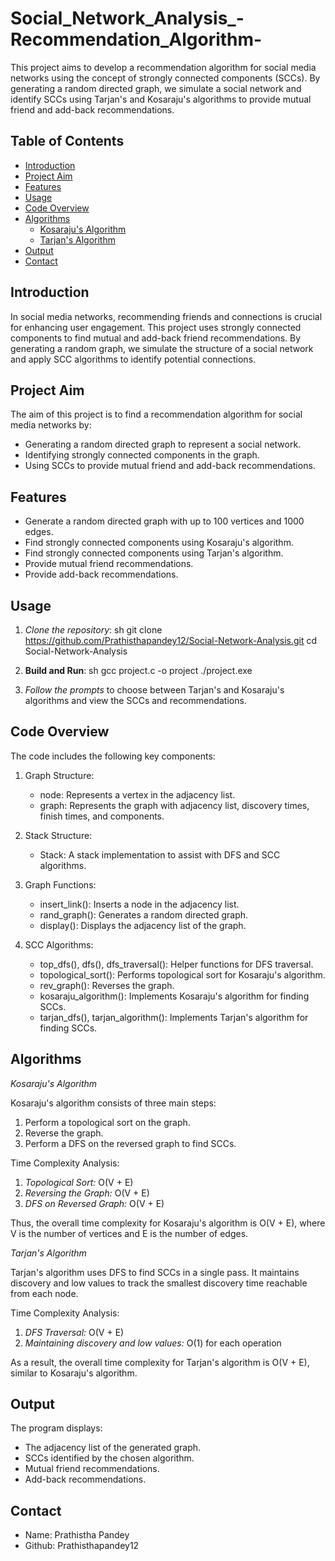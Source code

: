 # Social_Network_Analysis_-Recommendation_Algorithm-

This project aims to develop a recommendation algorithm for social media networks using the concept of strongly connected components (SCCs). By generating a random directed graph, we simulate a social network and identify SCCs using Tarjan's and Kosaraju's algorithms to provide mutual friend and add-back recommendations.

## Table of Contents
- [Introduction](#introduction)
- [Project Aim](#project-aim)
- [Features](#features)
- [Usage](#usage)
- [Code Overview](#code-overview)
- [Algorithms](#algorithms)
  - [Kosaraju's Algorithm](#kosarajus-algorithm)
  - [Tarjan's Algorithm](#tarjans-algorithm)
- [Output](#output)
- [Contact](#contact)


## Introduction

In social media networks, recommending friends and connections is crucial for enhancing user engagement. This project uses strongly connected components to find mutual and add-back friend recommendations. By generating a random graph, we simulate the structure of a social network and apply SCC algorithms to identify potential connections.

## Project Aim

The aim of this project is to find a recommendation algorithm for social media networks by:
- Generating a random directed graph to represent a social network.
- Identifying strongly connected components in the graph.
- Using SCCs to provide mutual friend and add-back recommendations.

## Features

- Generate a random directed graph with up to 100 vertices and 1000 edges.
- Find strongly connected components using Kosaraju's algorithm.
- Find strongly connected components using Tarjan's algorithm.
- Provide mutual friend recommendations.
- Provide add-back recommendations.

## Usage

1. *Clone the repository*:
   sh
   git clone https://github.com/Prathisthapandey12/Social-Network-Analysis.git
   cd Social-Network-Analysis

2. **Build and Run**:
   sh
   gcc project.c -o project
   ./project.exe
  
3. *Follow the prompts* to choose between Tarjan's and Kosaraju's algorithms and view the SCCs and recommendations.

## Code Overview
The code includes the following key components:

1. Graph Structure:

   - node: Represents a vertex in the adjacency list.
   - graph: Represents the graph with adjacency list, discovery times, finish times, and components.
     
2. Stack Structure:

   - Stack: A stack implementation to assist with DFS and SCC algorithms.
     
3. Graph Functions:

   - insert_link(): Inserts a node in the adjacency list.
   - rand_graph(): Generates a random directed graph.
   - display(): Displays the adjacency list of the graph.
     
4. SCC Algorithms:

   - top_dfs(), dfs(), dfs_traversal(): Helper functions for DFS traversal.
   - topological_sort(): Performs topological sort for Kosaraju's algorithm.
   - rev_graph(): Reverses the graph.
   - kosaraju_algorithm(): Implements Kosaraju's algorithm for finding SCCs.
   - tarjan_dfs(), tarjan_algorithm(): Implements Tarjan's algorithm for finding SCCs.
     
## Algorithms

*Kosaraju's Algorithm*

Kosaraju's algorithm consists of three main steps:

   1. Perform a topological sort on the graph.
   2. Reverse the graph.
   3. Perform a DFS on the reversed graph to find SCCs.

Time Complexity Analysis:
   1. *Topological Sort:* O(V + E)
   2. *Reversing the Graph:* O(V + E)
   3. *DFS on Reversed Graph:* O(V + E)

Thus, the overall time complexity for Kosaraju's algorithm is O(V + E), where V is the number of vertices and E is the number of edges.

*Tarjan's Algorithm*

Tarjan's algorithm uses DFS to find SCCs in a single pass. It maintains discovery and low values to track the smallest discovery time reachable from each node.

Time Complexity Analysis:
   1. *DFS Traversal:* O(V + E)
   2. *Maintaining discovery and low values:* O(1) for each operation

As a result, the overall time complexity for Tarjan's algorithm is O(V + E), similar to Kosaraju's algorithm.

## Output

The program displays:

   - The adjacency list of the generated graph.
   - SCCs identified by the chosen algorithm.
   - Mutual friend recommendations.
   - Add-back recommendations.

## Contact

  - Name: Prathistha Pandey
  - Github: Prathisthapandey12
